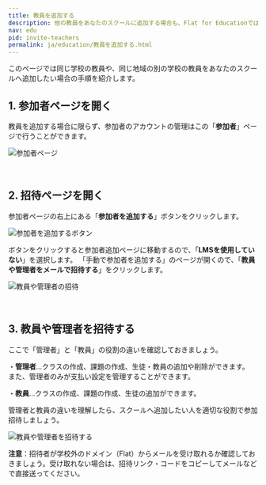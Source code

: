 ```yaml
---
title: 教員を追加する
description: 他の教員をあなたのスクールに追加する場合も、Flat for Educationではとてもシンプルな操作で追加できます。1つの学校に音楽教員が複数いる場合や、他の教科の教員とのコラボレーションなどでも利用できます。
nav: edu
pid: invite-teachers
permalink: ja/education/教員を追加する.html
---
```


このページでは同じ学校の教員や、同じ地域の別の学校の教員をあなたのスクールへ追加したい場合の手順を紹介します。

## 1. 参加者ページを開く

教員を追加する場合に限らず、参加者のアカウントの管理はこの「**参加者**」ページで行うことができます。

![参加者ページ](/help/assets/img/edu-ja/people-tab.png)

<br>


## 2. 招待ページを開く

参加者ページの右上にある「**参加者を追加する**」ボタンをクリックします。

![参加者を追加するボタン](/help/assets/img/edu-ja/add-people-btn.png)

ボタンをクリックすると参加者追加ページに移動するので、「**LMSを使用していない**」を選択します。
「手動で参加者を追加する」のページが開くので、「**教員や管理者をメールで招待する**」をクリックします。

![教員や管理者の招待](/help/assets/img/edu-ja/people-invite-admin-teachers.png)

<br>


## 3. 教員や管理者を招待する
ここで「管理者」と「教員」の役割の違いを確認しておきましょう。

・**管理者**…クラスの作成、課題の作成、生徒・教員の追加や削除ができます。
また、管理者のみが支払い設定を管理することができます。
 
・**教員**…クラスの作成、課題の作成、生徒の追加ができます。

管理者と教員の違いを理解したら、スクールへ追加したい人を適切な役割で参加招待しましょう。

![教員や管理者を招待する](/help/assets/img/edu-ja/people-invite-teachers.png)

**注意**：招待者が学校外のドメイン（Flat）からメールを受け取れるか確認しておきましょう。受け取れない場合は、招待リンク・コードをコピーしてメールなどで直接送ってください。